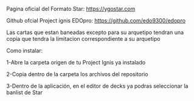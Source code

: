 
Pagina oficial del Formato Star: https://ygostar.com 

Github ofcial Project ignis EDOpro: https://github.com/edo9300/edopro


Las cartas que estan baneadas excepto para su arquetipo tendran una copia que tendra la limitacion correspondiente a su arquetipo

Como instalar:

1-Abre la carpeta origen de tu Project Ignis ya instalado

2-Copia dentro de la carpeta los archivos del repositorio

3-Dentro de la aplicación, en el editor de decks ya podras seleccionar la banlist de Star

